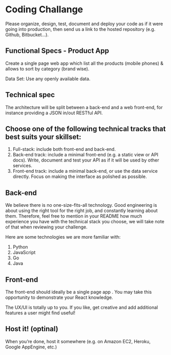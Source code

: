 # Coding Challange #
Please organize, design, test, document and deploy your code as if it were going into production, then send us a link to the hosted repository (e.g. Github, Bitbucket...).

## Functional Specs - Product App ##
Create a single page web app which list all the products (mobile phones) & allows to sort by category (brand wise). 

Data Set: Use any openly available data. 

## Technical spec ##
The architecture will be split between a back-end and a web front-end, for instance providing a JSON in/out RESTful API. 

## Choose one of the following technical tracks that best suits your skillset: ##

1. Full-stack: include both front-end and back-end.
2. Back-end track: include a minimal front-end (e.g. a static view or API docs). Write, document and test your API as if it will be used by other services.
3. Front-end track: include a minimal back-end, or use the data service directly. Focus on making the interface as polished as possible.

## Back-end ##
We believe there is no one-size-fits-all technology. Good engineering is about using the right tool for the right job, and constantly learning about them. Therefore, feel free to mention in your README how much experience you have with the technical stack you choose, we will take note of that when reviewing your challenge.

Here are some technologies we are more familiar with:

1. Python
2. JavaScript
3. Go
4. Java


## Front-end ##
The front-end should ideally be a single page app . You may take this opportunity to demonstrate your React knowledge.

The UX/UI is totally up to you. If you like, get creative and add additional features a user might find useful!

## Host it! (optinal) ##
When you’re done, host it somewhere (e.g. on Amazon EC2, Heroku, Google AppEngine, etc.)
